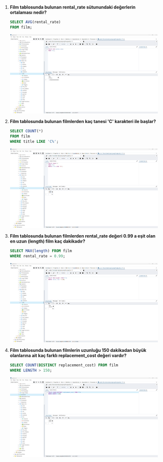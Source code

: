1. **Film tablosunda bulunan rental_rate sütunundaki değerlerin ortalaması nedir?**

    ```sql
    SELECT AVG(rental_rate)
    FROM film;
    ```
    ![Cevap01](https://github.com/mahirozkan/patika-plus-back-end-web-developer/blob/master/week-6/Odev06/s01.png)

2. **Film tablosunda bulunan filmlerden kaç tanesi 'C' karakteri ile başlar?**

    ```sql
    SELECT COUNT(*) 
    FROM film
    WHERE title LIKE 'C%';
    ```
    ![Cevap02](https://github.com/mahirozkan/patika-plus-back-end-web-developer/blob/master/week-6/Odev06/s02.png)

3. **Film tablosunda bulunan filmlerden rental_rate değeri 0.99 a eşit olan en uzun (length) film kaç dakikadır?**

    ```sql
    SELECT MAX(length) FROM film
    WHERE rental_rate = 0.99;
    ```
    ![Cevap03](https://github.com/mahirozkan/patika-plus-back-end-web-developer/blob/master/week-6/Odev06/s03.png)
   
4. **Film tablosunda bulunan filmlerin uzunluğu 150 dakikadan büyük olanlarına ait kaç farklı replacement_cost değeri vardır?**

    ```sql
    SELECT COUNT(DISTINCT replacement_cost) FROM film
    WHERE LENGTH > 150;
    ```
    ![Cevap04](https://github.com/mahirozkan/patika-plus-back-end-web-developer/blob/master/week-6/Odev06/s04.png)
